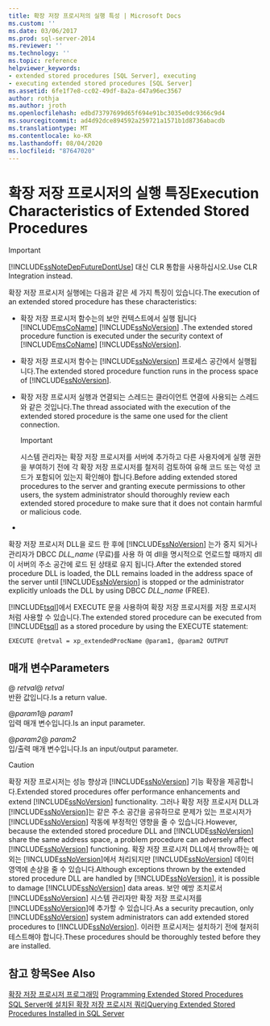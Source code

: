 ```yaml
---
title: 확장 저장 프로시저의 실행 특성 | Microsoft Docs
ms.custom: ''
ms.date: 03/06/2017
ms.prod: sql-server-2014
ms.reviewer: ''
ms.technology: ''
ms.topic: reference
helpviewer_keywords:
- extended stored procedures [SQL Server], executing
- executing extended stored procedures [SQL Server]
ms.assetid: 6fe1f7e8-cc02-49df-8a2a-d47a96ec3567
author: rothja
ms.author: jroth
ms.openlocfilehash: edbd73797699d65f694e91bc3035e0dc9366c9d4
ms.sourcegitcommit: ad4d92dce894592a259721a1571b1d8736abacdb
ms.translationtype: MT
ms.contentlocale: ko-KR
ms.lasthandoff: 08/04/2020
ms.locfileid: "87647020"
---
```

# <a name="execution-characteristics-of-extended-stored-procedures"></a><span data-ttu-id="71a6c-102">확장 저장 프로시저의 실행 특징</span><span class="sxs-lookup"><span data-stu-id="71a6c-102">Execution Characteristics of Extended Stored Procedures</span></span>
    
> [!IMPORTANT]  
>  [!INCLUDE[ssNoteDepFutureDontUse](../../includes/ssnotedepfuturedontuse-md.md)] <span data-ttu-id="71a6c-103">대신 CLR 통합을 사용하십시오.</span><span class="sxs-lookup"><span data-stu-id="71a6c-103">Use CLR Integration instead.</span></span>  
  
 <span data-ttu-id="71a6c-104">확장 저장 프로시저 실행에는 다음과 같은 세 가지 특징이 있습니다.</span><span class="sxs-lookup"><span data-stu-id="71a6c-104">The execution of an extended stored procedure has these characteristics:</span></span>  
  
-   <span data-ttu-id="71a6c-105">확장 저장 프로시저 함수는의 보안 컨텍스트에서 실행 됩니다 [!INCLUDE[msCoName](../../includes/msconame-md.md)] [!INCLUDE[ssNoVersion](../../includes/ssnoversion-md.md)] .</span><span class="sxs-lookup"><span data-stu-id="71a6c-105">The extended stored procedure function is executed under the security context of [!INCLUDE[msCoName](../../includes/msconame-md.md)] [!INCLUDE[ssNoVersion](../../includes/ssnoversion-md.md)].</span></span>  
  
-   <span data-ttu-id="71a6c-106">확장 저장 프로시저 함수는 [!INCLUDE[ssNoVersion](../../includes/ssnoversion-md.md)] 프로세스 공간에서 실행됩니다.</span><span class="sxs-lookup"><span data-stu-id="71a6c-106">The extended stored procedure function runs in the process space of [!INCLUDE[ssNoVersion](../../includes/ssnoversion-md.md)].</span></span>  
  
-   <span data-ttu-id="71a6c-107">확장 저장 프로시저 실행과 연결되는 스레드는 클라이언트 연결에 사용되는 스레드와 같은 것입니다.</span><span class="sxs-lookup"><span data-stu-id="71a6c-107">The thread associated with the execution of the extended stored procedure is the same one used for the client connection.</span></span>  
  
    > [!IMPORTANT]  
    >  <span data-ttu-id="71a6c-108">시스템 관리자는 확장 저장 프로시저를 서버에 추가하고 다른 사용자에게 실행 권한을 부여하기 전에 각 확장 저장 프로시저를 철저히 검토하여 유해 코드 또는 악성 코드가 포함되어 있는지 확인해야 합니다.</span><span class="sxs-lookup"><span data-stu-id="71a6c-108">Before adding extended stored procedures to the server and granting execute permissions to other users, the system administrator should thoroughly review each extended stored procedure to make sure that it does not contain harmful or malicious code.</span></span>  
  
-  
  
 <span data-ttu-id="71a6c-109">확장 저장 프로시저 DLL을 로드 한 후에 [!INCLUDE[ssNoVersion](../../includes/ssnoversion-md.md)] 는가 중지 되거나 관리자가 DBCC *DLL_name* (무료)를 사용 하 여 dll을 명시적으로 언로드할 때까지 dll이 서버의 주소 공간에 로드 된 상태로 유지 됩니다.</span><span class="sxs-lookup"><span data-stu-id="71a6c-109">After the extended stored procedure DLL is loaded, the DLL remains loaded in the address space of the server until [!INCLUDE[ssNoVersion](../../includes/ssnoversion-md.md)] is stopped or the administrator explicitly unloads the DLL by using DBCC *DLL_name* (FREE).</span></span>  
  
 <span data-ttu-id="71a6c-110">[!INCLUDE[tsql](../../includes/tsql-md.md)]에서 EXECUTE 문을 사용하여 확장 저장 프로시저를 저장 프로시저처럼 사용할 수 있습니다.</span><span class="sxs-lookup"><span data-stu-id="71a6c-110">The extended stored procedure can be executed from [!INCLUDE[tsql](../../includes/tsql-md.md)] as a stored procedure by using the EXECUTE statement:</span></span>  
  
```  
EXECUTE @retval = xp_extendedProcName @param1, @param2 OUTPUT  
```  
  
## <a name="parameters"></a><span data-ttu-id="71a6c-111">매개 변수</span><span class="sxs-lookup"><span data-stu-id="71a6c-111">Parameters</span></span>  
 <span data-ttu-id="71a6c-112">\@ *retval*</span><span class="sxs-lookup"><span data-stu-id="71a6c-112">\@ *retval*</span></span>  
 <span data-ttu-id="71a6c-113">반환 값입니다.</span><span class="sxs-lookup"><span data-stu-id="71a6c-113">Is a return value.</span></span>  
  
 <span data-ttu-id="71a6c-114">\@*param1*</span><span class="sxs-lookup"><span data-stu-id="71a6c-114">\@ *param1*</span></span>  
 <span data-ttu-id="71a6c-115">입력 매개 변수입니다.</span><span class="sxs-lookup"><span data-stu-id="71a6c-115">Is an input parameter.</span></span>  
  
 <span data-ttu-id="71a6c-116">\@*param2*</span><span class="sxs-lookup"><span data-stu-id="71a6c-116">\@ *param2*</span></span>  
 <span data-ttu-id="71a6c-117">입/출력 매개 변수입니다.</span><span class="sxs-lookup"><span data-stu-id="71a6c-117">Is an input/output parameter.</span></span>  
  
> [!CAUTION]  
>  <span data-ttu-id="71a6c-118">확장 저장 프로시저는 성능 향상과 [!INCLUDE[ssNoVersion](../../includes/ssnoversion-md.md)] 기능 확장을 제공합니다.</span><span class="sxs-lookup"><span data-stu-id="71a6c-118">Extended stored procedures offer performance enhancements and extend [!INCLUDE[ssNoVersion](../../includes/ssnoversion-md.md)] functionality.</span></span> <span data-ttu-id="71a6c-119">그러나 확장 저장 프로시저 DLL과 [!INCLUDE[ssNoVersion](../../includes/ssnoversion-md.md)]는 같은 주소 공간을 공유하므로 문제가 있는 프로시저가 [!INCLUDE[ssNoVersion](../../includes/ssnoversion-md.md)] 작동에 부정적인 영향을 줄 수 있습니다.</span><span class="sxs-lookup"><span data-stu-id="71a6c-119">However, because the extended stored procedure DLL and [!INCLUDE[ssNoVersion](../../includes/ssnoversion-md.md)] share the same address space, a problem procedure can adversely affect [!INCLUDE[ssNoVersion](../../includes/ssnoversion-md.md)] functioning.</span></span> <span data-ttu-id="71a6c-120">확장 저장 프로시저 DLL에서 throw하는 예외는 [!INCLUDE[ssNoVersion](../../includes/ssnoversion-md.md)]에서 처리되지만 [!INCLUDE[ssNoVersion](../../includes/ssnoversion-md.md)] 데이터 영역에 손상을 줄 수 있습니다.</span><span class="sxs-lookup"><span data-stu-id="71a6c-120">Although exceptions thrown by the extended stored procedure DLL are handled by [!INCLUDE[ssNoVersion](../../includes/ssnoversion-md.md)], it is possible to damage [!INCLUDE[ssNoVersion](../../includes/ssnoversion-md.md)] data areas.</span></span> <span data-ttu-id="71a6c-121">보안 예방 조치로서 [!INCLUDE[ssNoVersion](../../includes/ssnoversion-md.md)] 시스템 관리자만 확장 저장 프로시저를 [!INCLUDE[ssNoVersion](../../includes/ssnoversion-md.md)]에 추가할 수 있습니다.</span><span class="sxs-lookup"><span data-stu-id="71a6c-121">As a security precaution, only [!INCLUDE[ssNoVersion](../../includes/ssnoversion-md.md)] system administrators can add extended stored procedures to [!INCLUDE[ssNoVersion](../../includes/ssnoversion-md.md)].</span></span> <span data-ttu-id="71a6c-122">이러한 프로시저는 설치하기 전에 철저히 테스트해야 합니다.</span><span class="sxs-lookup"><span data-stu-id="71a6c-122">These procedures should be thoroughly tested before they are installed.</span></span>  
  
## <a name="see-also"></a><span data-ttu-id="71a6c-123">참고 항목</span><span class="sxs-lookup"><span data-stu-id="71a6c-123">See Also</span></span>  
 <span data-ttu-id="71a6c-124">[확장 저장 프로시저 프로그래밍](database-engine-extended-stored-procedures-programming.md) </span><span class="sxs-lookup"><span data-stu-id="71a6c-124">[Programming Extended Stored Procedures](database-engine-extended-stored-procedures-programming.md) </span></span>  
 [<span data-ttu-id="71a6c-125">SQL Server에 설치된 확장 저장 프로시저 쿼리</span><span class="sxs-lookup"><span data-stu-id="71a6c-125">Querying Extended Stored Procedures Installed in SQL Server</span></span>](querying-extended-stored-procedures-installed-in-sql-server.md)  
  
  
